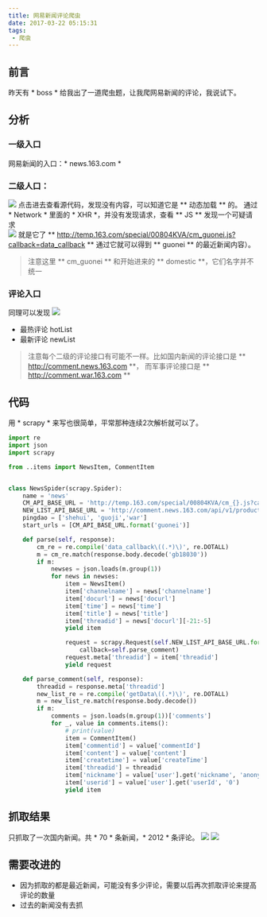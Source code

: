 ```yaml
---
title: 网易新闻评论爬虫
date: 2017-03-22 05:15:31
tags:
 - 爬虫
---
```


## 前言
昨天有 * boss * 给我出了一道爬虫题，让我爬网易新闻的评论，我说试下。

## 分析
### 一级入口
网易新闻的入口：* news.163.com *

### 二级人口：
![](/assert/2017-03-22-1.png)
点击进去查看源代码，发现没有内容，可以知道它是 ** 动态加载 ** 的。
通过 * Network * 里面的 * XHR *，并没有发现请求，查看 ** JS **
发现一个可疑请求   
![](/assert/2017-03-22-2.png)
就是它了 ** http://temp.163.com/special/00804KVA/cm_guonei.js?callback=data_callback **
通过它就可以得到 ** guonei ** 的最近新闻内容）。

> 注意这里 ** cm_guonei ** 和开始进来的 ** domestic **，它们名字并不统一

### 评论入口
同理可以发现
![](/assert/2017-03-22-3.png)
- 最热评论 hotList
- 最新评论 newList

> 注意每个二级的评论接口有可能不一样。比如国内新闻的评论接口是 ** http://comment.news.163.com **，
而军事评论接口是 ** http://comment.war.163.com **

## 代码
用 * scrapy * 来写也很简单，平常那种连续2次解析就可以了。
```python
import re
import json
import scrapy

from ..items import NewsItem, CommentItem


class NewsSpider(scrapy.Spider):
    name = 'news'
    CM_API_BASE_URL = 'http://temp.163.com/special/00804KVA/cm_{}.js?callback=data_callback'
    NEW_LIST_API_BASE_URL = 'http://comment.news.163.com/api/v1/products/a2869674571f77b5a0867c3d71db5856/threads/{}/comments/newList?offset=0&limit=30&showLevelThreshold=72&headLimit=1&tailLimit=2&callback=getData&ibc=newspc'
    pingdao = ['shehui', 'guoji','war']
    start_urls = [CM_API_BASE_URL.format('guonei')]

    def parse(self, response):
        cm_re = re.compile('data_callback\((.*)\)', re.DOTALL)
        m = cm_re.match(response.body.decode('gb18030'))
        if m:
            newses = json.loads(m.group(1))
            for news in newses:
                item = NewsItem()
                item['channelname'] = news['channelname']
                item['docurl'] = news['docurl']
                item['time'] = news['time']
                item['title'] = news['title']
                item['threadid'] = news['docurl'][-21:-5]
                yield item

                request = scrapy.Request(self.NEW_LIST_API_BASE_URL.format(item['threadid']),
                    callback=self.parse_comment)
                request.meta['threadid'] = item['threadid']
                yield request

    def parse_comment(self, response):
        threadid = response.meta['threadid']
        new_list_re = re.compile('getData\((.*)\)', re.DOTALL)
        m = new_list_re.match(response.body.decode())
        if m:
            comments = json.loads(m.group(1))['comments']
            for _, value in comments.items():
                # print(value)
                item = CommentItem()
                item['commentid'] = value['commentId']
                item['content'] = value['content']
                item['createtime'] = value['createTime']
                item['threadid'] = threadid
                item['nickname'] = value['user'].get('nickname', 'anonymous')
                item['userid'] = value['user'].get('userId', '0')
                yield item

```
## 抓取结果
只抓取了一次国内新闻。共 * 70 * 条新闻，* 2012 * 条评论。
![](/assert/2017-03-22-4.png)
![](/assert/2017-03-22-5.png)

## 需要改进的
- 因为抓取的都是最近新闻，可能没有多少评论，需要以后再次抓取评论来提高评论的数量
- 过去的新闻没有去抓
